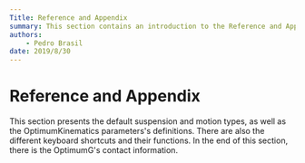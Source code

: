 ```yaml
---
Title: Reference and Appendix
summary: This section contains an introduction to the Reference and Appendix section.
authors:
    - Pedro Brasil    
date: 2019/8/30
---
```


# Reference and Appendix

This section presents the default suspension and motion types, as well as the OptimumKinematics parameters's definitions. There are also the different keyboard shortcuts and their functions. In the end of this section, there is the OptimumG's contact information.